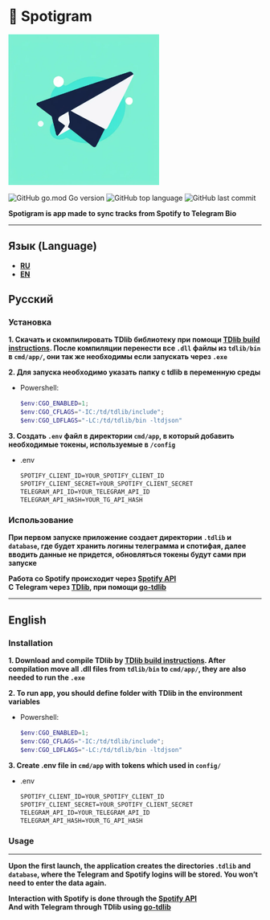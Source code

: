 # :musical_note: Spotigram

<img src="spotigram.png" alt="logo" width="300" height="300">


![GitHub go.mod Go version](https://img.shields.io/github/go-mod/go-version/arseniizyk/Spotigram)
![GitHub top language](https://img.shields.io/github/languages/top/arseniizyk/Spotigram)
![GitHub last commit](https://img.shields.io/github/last-commit/arseniizyk/Spotigram)

**Spotigram is app made to sync tracks from Spotify to Telegram Bio**
___

## Язык (Language)
  - **[RU](#ru)**
  - **[EN](#en)**


## <span id="ru">Русский</span>

### Установка

**1. Скачать и скомпилировать TDlib библиотеку при помощи [TDlib build instructions](https://tdlib.github.io/td/build.html). После компиляции перенести все `.dll` файлы из `tdlib/bin` в `cmd/app/`, они так же необходимы если запускать через `.exe`**

**2. Для запуска необходимо указать папку с tdlib в переменную среды**

  + Powershell:
    ```Powershell
    $env:CGO_ENABLED=1; 
    $env:CGO_CFLAGS="-IC:/td/tdlib/include"; 
    $env:CGO_LDFLAGS="-LC:/td/tdlib/bin -ltdjson"
    ```

**3. Создать `.env` файл в директории `cmd/app`, в который добавить необходимые токены, используемые в `/config`**

+ .env
  ```env
  SPOTIFY_CLIENT_ID=YOUR_SPOTIFY_CLIENT_ID
  SPOTIFY_CLIENT_SECRET=YOUR_SPOTIFY_CLIENT_SECRET
  TELEGRAM_API_ID=YOUR_TELEGRAM_API_ID
  TELEGRAM_API_HASH=YOUR_TG_API_HASH
  ```

### Использование
**При первом запуске приложение создает директории `.tdlib` и `database`, где будет хранить логины телеграмма и спотифая, далее вводить данные не придется, обновляться токены будут сами при запуске**

**Работа со Spotify происходит через [Spotify API](https://developer.spotify.com/documentation/web-api) <br>C Telegram через [TDlib](https://core.telegram.org/tdlib), при помощи [go-tdlib](https://github.com/zelenin/go-tdlib)**

___

## <span id="en">English</span>
### **Installation**
**1. Download and compile TDlib by [TDlib build instructions](https://tdlib.github.io/td/build.html). After compilation move all .dll files from `tdlib/bin` to `cmd/app/`, they are also needed to run the `.exe`**

**2. To run app, you should define folder with TDlib in the environment variables**


  + Powershell:
    ```Powershell
    $env:CGO_ENABLED=1; 
    $env:CGO_CFLAGS="-IC:/td/tdlib/include"; 
    $env:CGO_LDFLAGS="-LC:/td/tdlib/bin -ltdjson"
    ```

**3. Create .env file in `cmd/app` with tokens which used in `config/`**

+ .env
  ```env
  SPOTIFY_CLIENT_ID=YOUR_SPOTIFY_CLIENT_ID
  SPOTIFY_CLIENT_SECRET=YOUR_SPOTIFY_CLIENT_SECRET
  TELEGRAM_API_ID=YOUR_TELEGRAM_API_ID
  TELEGRAM_API_HASH=YOUR_TG_API_HASH
  ```

### **Usage**
___
**Upon the first launch, the application creates the directories .`tdlib` and `database`, where the Telegram and Spotify logins will be stored. You won’t need to enter the data again.**

**Interaction with Spotify is done through the [Spotify API](https://developer.spotify.com/documentation/web-api) <br>And with Telegram through TDlib using [go-tdlib](https://github.com/zelenin/go-tdlib)**

